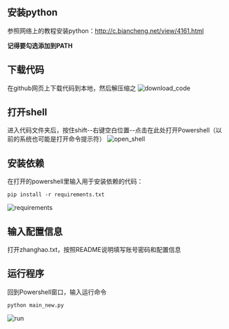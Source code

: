 ## 安装python
参照网络上的教程安装python：http://c.biancheng.net/view/4161.html

**记得要勾选添加到PATH**

## 下载代码
在github网页上下载代码到本地，然后解压缩之
![download_code](https://github.com/Dr-Bluemond/Princess-connection-farm/raw/master/docs/img/download_code.jpg)

## 打开shell
进入代码文件夹后，按住shift--右键空白位置--点击在此处打开Powershell（以前的系统也可能是打开命令提示符）
![open_shell](https://github.com/Dr-Bluemond/Princess-connection-farm/raw/master/docs/img/open_shell.jpg)

## 安装依赖
在打开的powershell里输入用于安装依赖的代码：
```
pip install -r requirements.txt
```
![requirements](https://github.com/Dr-Bluemond/Princess-connection-farm/raw/master/docs/img/requirements.jpg)

## 输入配置信息
打开zhanghao.txt，按照README说明填写账号密码和配置信息

## 运行程序
回到Powershell窗口，输入运行命令
```
python main_new.py
```
![run](https://github.com/Dr-Bluemond/Princess-connection-farm/raw/master/docs/img/run.jpg)
